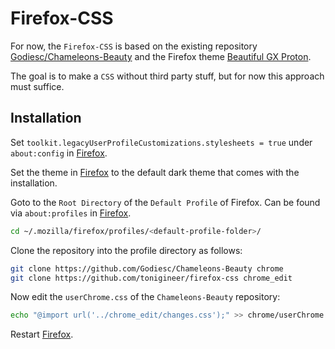 # Firefox-CSS

For now, the `Firefox-CSS` is based on the existing repository [Godiesc/Chameleons-Beauty](https://github.com/Godiesc/Chameleons-Beauty) and the Firefox theme [Beautiful GX Proton](https://addons.mozilla.org/en-US/firefox/addon/beautiful-opera-gx-proton/).

The goal is to make a `CSS` without third party stuff, but for now this approach must suffice.

## Installation

Set `toolkit.legacyUserProfileCustomizations.stylesheets = true` under `about:config` in [Firefox](https://www.mozilla.org/en-US/firefox/new/).

Set the theme in [Firefox](https://www.mozilla.org/en-US/firefox/new/) to the default dark theme that comes with the installation.

Goto to the `Root Directory` of the `Default Profile` of Firefox. Can be found via `about:profiles` in [Firefox](https://www.mozilla.org/en-US/firefox/new/).

```sh
cd ~/.mozilla/firefox/profiles/<default-profile-folder>/
```

Clone the repository into the profile directory as follows:

``` sh
git clone https://github.com/Godiesc/Chameleons-Beauty chrome
git clone https://github.com/tonigineer/firefox-css chrome_edit
```

Now edit the `userChrome.css` of the `Chameleons-Beauty` repository:

```sh
echo "@import url('../chrome_edit/changes.css');" >> chrome/userChrome.css
```

Restart [Firefox](https://www.mozilla.org/en-US/firefox/new/).
